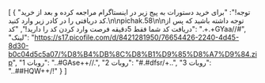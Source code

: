 [
  {
    "توجه!": "برای خرید دستورات به پیج زیر در اینستاگرام مراجعه کرده و بعد از خرید کد دریافتی را در کادر زیر وارد کنید.\n\npichak.58\n\nتوجه داشته باشید که پس از دریافت کد شما فقط 5دقیقه فرصت وارد کردن کد را دارید!",
    "کد": ".+.+GYaa//#",
    "لینک": "https://s17.picofile.com/d/8421281950/76654426-2240-4d45-8d30-b0c04d5c5a07/%D8%B4%DB%8C%D8%B1%D9%85%D8%A7%D9%84.zip",
    "روبات 1": "..#GAse++//.",
    "روبات 2": "#.#dfsr/+..",
    "روبات 3": "..##HQW++/!"
  }
]
